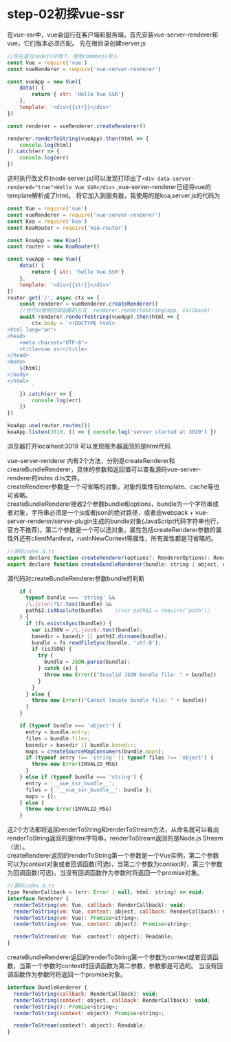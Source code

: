 # step-02初探vue-ssr
在vue-ssr中，vue会运行在客户端和服务端，首先安装vue-server-renderer和vue，它们版本必须匹配。
先在根目录创建server.js  
```javascript
//现在是在nodejs环境下，使用commonjs导入 
const Vue = require('vue')
const vueRenderer = require('vue-server-renderer')

const vueApp = new Vue({
    data() {
        return { str: 'Hello Vue SSR'}
    },
    template: '<div>{{str}}</div>'
})

const renderer = vueRenderer.createRenderer()

renderer.renderToString(vueApp).then(html => {
    console.log(html)
}).catch(err => {
    console.log(err)
})
```

这时执行改文件(node server.js)可以发现打印出了```<div data-server-rendered="true">Hello Vue SSR</div>```  ,vue-server-renderer已经将vue的template解析成了html。
将它加入到服务器，我使用的是koa,server.js的代码为   
```javascript
const Vue = require('vue')
const vueRenderer = require('vue-server-renderer')
const Koa = require('koa')
const KoaRouter = require('koa-router')

const koaApp = new Koa()
const router = new KoaRouter()

const vueApp = new Vue({
    data() {
        return { str: 'hello Vue SSR'}
    },
    template: '<div>{{str}}</div>'
})
router.get('/', async ctx => {
    const renderer = vueRenderer.createRenderer()
    //也可以使用回调函数的方式  renderer.renderToString(app, callback)
    await renderer.renderToString(vueApp).then(html => {
        ctx.body = `<!DOCTYPE html>
<html lang="en">
<head>
    <meta charset="UTF-8">
    <title>vue ssr</title>
</head>
<body>
    ${html}
</body>
</html>
        `
    }).catch(err => {
        console.log(err)
    })
})

koaApp.use(router.routes())
koaApp.listen(3019, () => { console.log('server started at 3019') })
```
浏览器打开localhost:3019 可以发现服务器返回的是html代码  

vue-server-renderer 内有2个方法，分别是createRenderer和createBundleRenderer，具体的参数和返回值可以查看源码vue-server-renderer的index.d.ts文件。  
createRenderer参数是一个可省略的对象，对象的属性有template、cache等也可省略。  
createBundleRenderer接收2个参数bundle和options，bundle为一个字符串或者对象，字符串必须是一个js或者json的绝对路径，或者由webpack + vue-server-renderer/server-plugin生成的bundle对象(JavaScript代码字符串也行，官方不推荐)，第二个参数是一个可以选对象，属性包括createRenderer参数的属性外还有clientManifest，runInNewContext等属性，所有属性都是可省略的。  
```javascript
//源码index.d.ts
export declare function createRenderer(options?: RendererOptions): Renderer;
export declare function createBundleRenderer(bundle: string | object, options?: BundleRendererOptions): BundleRenderer;
```
源代码对createBundleRenderer参数bundle的判断
```javascript
    if (
      typeof bundle === 'string' &&
      /\.js(on)?$/.test(bundle) &&
      path$2.isAbsolute(bundle)    //var path$2 = require('path');
    ) {
      if (fs.existsSync(bundle)) {
        var isJSON = /\.json$/.test(bundle);
        basedir = basedir || path$2.dirname(bundle);
        bundle = fs.readFileSync(bundle, 'utf-8');
        if (isJSON) {
          try {
            bundle = JSON.parse(bundle);
          } catch (e) {
            throw new Error(("Invalid JSON bundle file: " + bundle))
          }
        }
      } else {
        throw new Error(("Cannot locate bundle file: " + bundle))
      }
    }

    if (typeof bundle === 'object') {
      entry = bundle.entry;
      files = bundle.files;
      basedir = basedir || bundle.basedir;
      maps = createSourceMapConsumers(bundle.maps);
      if (typeof entry !== 'string' || typeof files !== 'object') {
        throw new Error(INVALID_MSG)
      }
    } else if (typeof bundle === 'string') {
      entry = '__vue_ssr_bundle__';
      files = { '__vue_ssr_bundle__': bundle };
      maps = {};
    } else {
      throw new Error(INVALID_MSG)
    }
```
这2个方法都将返回renderToString和renderToStream方法，从命名就可以看出renderToString返回的是html字符串，renderToStream返回的是Node.js Stream（流）。  
createRenderer返回的renderToString第一个参数是一个Vue实例，第二个参数可以为context对象或者回调函数(可选)，当第二个参数为context时，第三个参数为回调函数(可选)。当没有回调函数作为参数时将返回一个promise对象。  
```javascript
//源码index.d.ts
type RenderCallback = (err: Error | null, html: string) => void;
interface Renderer {
  renderToString(vm: Vue, callback: RenderCallback): void;
  renderToString(vm: Vue, context: object, callback: RenderCallback): void;
  renderToString(vm: Vue): Promise<string>;
  renderToString(vm: Vue, context: object): Promise<string>;

  renderToStream(vm: Vue, context?: object): Readable;
}
```
createBundleRenderer返回的renderToString第一个参数为context或者回调函数，当第一个参数时context时回调函数为第二参数，参数都是可选的。
当没有回调函数作为参数时将返回一个promise对象。  
```javascript
interface BundleRenderer {
  renderToString(callback: RenderCallback): void;
  renderToString(context: object, callback: RenderCallback): void;
  renderToString(): Promise<string>;
  renderToString(context: object): Promise<string>;

  renderToStream(context?: object): Readable;
}
```

